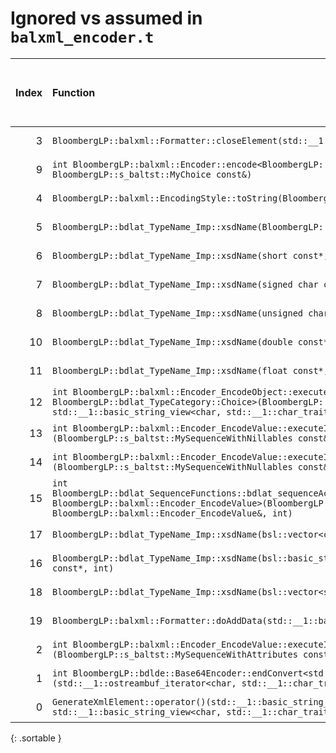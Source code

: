 # Ignored vs assumed in `balxml_encoder.t`

<script src="../sorttable.js"></script>
|   Index | Function                                                                                                                                                                                                                                                                                                                                                  |   Difference in number of lines |   Function size difference in bytes | Disassembly                                                                | Number of lines in assumed build   | Number of bytes in assumed build   | Number of lines in ignored build   | Number of bytes in ignored build   |
|--------:|:----------------------------------------------------------------------------------------------------------------------------------------------------------------------------------------------------------------------------------------------------------------------------------------------------------------------------------------------------------|--------------------------------:|------------------------------------:|:---------------------------------------------------------------------------|:-----------------------------------|:-----------------------------------|:-----------------------------------|:-----------------------------------|
|       3 | `BloombergLP::balxml::Formatter::closeElement(std::__1::basic_string_view<char, std::__1::char_traits<char> > const&)`                                                                                                                                                                                                                                    |                              -1 |                                   0 | [Assumed](3.assume.s.txt), [Ignored](3.none.s.txt), [Diff](3.diff.html)    | 400                                | 5,142,064                          | 400                                | 5,144,112                          |
|       9 | `int BloombergLP::balxml::Encoder::encode<BloombergLP::s_baltst::MyChoice>(BloombergLP::balxml::Formatter&, BloombergLP::s_baltst::MyChoice const&)`                                                                                                                                                                                                      |                              -2 |                                   0 | [Assumed](9.assume.s.txt), [Ignored](9.none.s.txt), [Diff](9.diff.html)    | 1,120                              | 5,104,448                          | 1,120                              | 5,106,384                          |
|       4 | `BloombergLP::balxml::EncodingStyle::toString(BloombergLP::balxml::EncodingStyle::Value)`                                                                                                                                                                                                                                                                 |                              -2 |                                   0 | [Assumed](4.assume.s.txt), [Ignored](4.none.s.txt), [Diff](4.diff.html)    | 32                                 | 5,139,056                          | 32                                 | 5,141,056                          |
|       5 | `BloombergLP::bdlat_TypeName_Imp::xsdName(BloombergLP::bdldfp::Decimal_Type64 const*, int)`                                                                                                                                                                                                                                                               |                              -2 |                                   0 | [Assumed](5.assume.s.txt), [Ignored](5.none.s.txt), [Diff](5.diff.html)    | 16                                 | 5,175,296                          | 16                                 | 5,177,200                          |
|       6 | `BloombergLP::bdlat_TypeName_Imp::xsdName(short const*, int)`                                                                                                                                                                                                                                                                                             |                              -2 |                                   0 | [Assumed](6.assume.s.txt), [Ignored](6.none.s.txt), [Diff](6.diff.html)    | 32                                 | 5,175,200                          | 32                                 | 5,177,104                          |
|       7 | `BloombergLP::bdlat_TypeName_Imp::xsdName(signed char const*, int)`                                                                                                                                                                                                                                                                                       |                              -2 |                                   0 | [Assumed](7.assume.s.txt), [Ignored](7.none.s.txt), [Diff](7.diff.html)    | 32                                 | 5,175,136                          | 32                                 | 5,177,040                          |
|       8 | `BloombergLP::bdlat_TypeName_Imp::xsdName(unsigned char const*, int)`                                                                                                                                                                                                                                                                                     |                              -2 |                                   0 | [Assumed](8.assume.s.txt), [Ignored](8.none.s.txt), [Diff](8.diff.html)    | 32                                 | 5,175,168                          | 32                                 | 5,177,072                          |
|      10 | `BloombergLP::bdlat_TypeName_Imp::xsdName(double const*, int)`                                                                                                                                                                                                                                                                                            |                              -3 |                                   0 | [Assumed](10.assume.s.txt), [Ignored](10.none.s.txt), [Diff](10.diff.html) | 32                                 | 5,175,264                          | 32                                 | 5,177,168                          |
|      11 | `BloombergLP::bdlat_TypeName_Imp::xsdName(float const*, int)`                                                                                                                                                                                                                                                                                             |                              -3 |                                   0 | [Assumed](11.assume.s.txt), [Ignored](11.none.s.txt), [Diff](11.diff.html) | 32                                 | 5,175,232                          | 32                                 | 5,177,136                          |
|      12 | `int BloombergLP::balxml::Encoder_EncodeObject::executeImp<BloombergLP::s_baltst::MySequenceWithAnonymousChoiceChoice, BloombergLP::bdlat_TypeCategory::Choice>(BloombergLP::s_baltst::MySequenceWithAnonymousChoiceChoice const&, std::__1::basic_string_view<char, std::__1::char_traits<char> > const&, int, BloombergLP::bdlat_TypeCategory::Choice)` |                              -3 |                                 -16 | [Assumed](12.assume.s.txt), [Ignored](12.none.s.txt), [Diff](12.diff.html) | 320                                | 5,121,376                          | 336                                | 5,123,344                          |
|      13 | `int BloombergLP::balxml::Encoder_EncodeValue::executeImp<BloombergLP::s_baltst::MySequenceWithNillables>(BloombergLP::s_baltst::MySequenceWithNillables const&, int, BloombergLP::bdlat_TypeCategory::Sequence)`                                                                                                                                         |                              -4 |                                 -16 | [Assumed](13.assume.s.txt), [Ignored](13.none.s.txt), [Diff](13.diff.html) | 640                                | 5,110,880                          | 656                                | 5,112,816                          |
|      14 | `int BloombergLP::balxml::Encoder_EncodeValue::executeImp<BloombergLP::s_baltst::MySequenceWithNullables>(BloombergLP::s_baltst::MySequenceWithNullables const&, int, BloombergLP::bdlat_TypeCategory::Sequence)`                                                                                                                                         |                              -4 |                                 -16 | [Assumed](14.assume.s.txt), [Ignored](14.none.s.txt), [Diff](14.diff.html) | 640                                | 5,123,008                          | 656                                | 5,124,992                          |
|      15 | `int BloombergLP::bdlat_SequenceFunctions::bdlat_sequenceAccessAttribute<BloombergLP::s_baltst::MySequenceWithAnonymousChoice, BloombergLP::balxml::Encoder_EncodeValue>(BloombergLP::s_baltst::MySequenceWithAnonymousChoice const&, BloombergLP::balxml::Encoder_EncodeValue&, int)`                                                                    |                              -4 |                                 -16 | [Assumed](15.assume.s.txt), [Ignored](15.none.s.txt), [Diff](15.diff.html) | 480                                | 5,120,896                          | 496                                | 5,122,848                          |
|      17 | `BloombergLP::bdlat_TypeName_Imp::xsdName(bsl::vector<char, bsl::allocator<char> > const*, int)`                                                                                                                                                                                                                                                          |                              -5 |                                 -16 | [Assumed](17.assume.s.txt), [Ignored](17.none.s.txt), [Diff](17.diff.html) | 16                                 | 5,175,328                          | 32                                 | 5,177,248                          |
|      16 | `BloombergLP::bdlat_TypeName_Imp::xsdName(bsl::basic_string<char, std::__1::char_traits<char>, bsl::allocator<char> > const*, int)`                                                                                                                                                                                                                       |                              -5 |                                 -16 | [Assumed](16.assume.s.txt), [Ignored](16.none.s.txt), [Diff](16.diff.html) | 16                                 | 5,175,312                          | 32                                 | 5,177,216                          |
|      18 | `BloombergLP::bdlat_TypeName_Imp::xsdName(bsl::vector<short, bsl::allocator<short> > const*, int)`                                                                                                                                                                                                                                                        |                              -5 |                                 -16 | [Assumed](18.assume.s.txt), [Ignored](18.none.s.txt), [Diff](18.diff.html) | 16                                 | 5,175,344                          | 32                                 | 5,177,280                          |
|      19 | `BloombergLP::balxml::Formatter::doAddData(std::__1::basic_string_view<char, std::__1::char_traits<char> > const&, bool)`                                                                                                                                                                                                                                 |                              -9 |                                 -48 | [Assumed](19.assume.s.txt), [Ignored](19.none.s.txt), [Diff](19.diff.html) | 608                                | 5,141,168                          | 656                                | 5,143,168                          |
|       2 | `int BloombergLP::balxml::Encoder_EncodeValue::executeImp<BloombergLP::s_baltst::MySequenceWithAttributes>(BloombergLP::s_baltst::MySequenceWithAttributes const&, int, BloombergLP::bdlat_TypeCategory::Sequence)`                                                                                                                                       |                               1 |                                   0 | [Assumed](2.assume.s.txt), [Ignored](2.none.s.txt), [Diff](2.diff.html)    | 672                                | 5,116,832                          | 672                                | 5,118,784                          |
|       1 | `int BloombergLP::bdlde::Base64Encoder::endConvert<std::__1::ostreambuf_iterator<char, std::__1::char_traits<char> > >(std::__1::ostreambuf_iterator<char, std::__1::char_traits<char> >, int*, int)`                                                                                                                                                     |                               2 |                                  16 | [Assumed](1.assume.s.txt), [Ignored](1.none.s.txt), [Diff](1.diff.html)    | 400                                | 5,146,384                          | 384                                | 5,148,432                          |
|       0 | `GenerateXmlElement::operator()(std::__1::basic_string_view<char, std::__1::char_traits<char> > const&, std::__1::basic_string_view<char, std::__1::char_traits<char> > const&) const`                                                                                                                                                                    |                               8 |                                  16 | [Assumed](0.assume.s.txt), [Ignored](0.none.s.txt), [Diff](0.diff.html)    | 320                                | 4,499,776                          | 304                                | 4,501,952                          |
{: .sortable }
